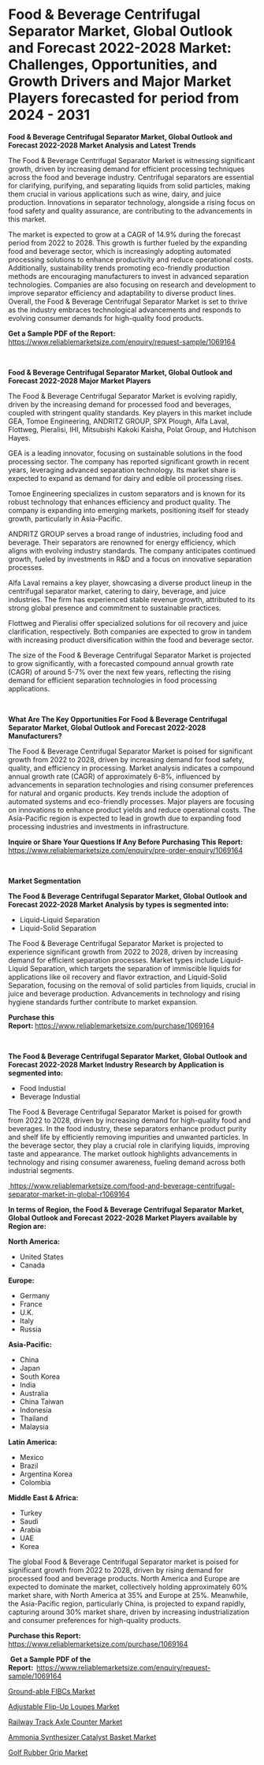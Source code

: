 <p><h1>Food & Beverage Centrifugal Separator Market, Global Outlook and Forecast 2022-2028 Market: Challenges, Opportunities, and Growth Drivers and Major Market Players forecasted for period from 2024 - 2031</h1></p><p><strong>Food & Beverage Centrifugal Separator Market, Global Outlook and Forecast 2022-2028 Market Analysis and Latest Trends</strong></p>
<p><p>The Food & Beverage Centrifugal Separator Market is witnessing significant growth, driven by increasing demand for efficient processing techniques across the food and beverage industry. Centrifugal separators are essential for clarifying, purifying, and separating liquids from solid particles, making them crucial in various applications such as wine, dairy, and juice production. Innovations in separator technology, alongside a rising focus on food safety and quality assurance, are contributing to the advancements in this market.</p><p>The market is expected to grow at a CAGR of 14.9% during the forecast period from 2022 to 2028. This growth is further fueled by the expanding food and beverage sector, which is increasingly adopting automated processing solutions to enhance productivity and reduce operational costs. Additionally, sustainability trends promoting eco-friendly production methods are encouraging manufacturers to invest in advanced separation technologies. Companies are also focusing on research and development to improve separator efficiency and adaptability to diverse product lines. Overall, the Food & Beverage Centrifugal Separator Market is set to thrive as the industry embraces technological advancements and responds to evolving consumer demands for high-quality food products.</p></p>
<p><strong>Get a Sample PDF of the Report:&nbsp;</strong> <a href="https://www.reliablemarketsize.com/enquiry/request-sample/1069164?utm_campaign=1105&utm_medium=2&utm_source=Github&utm_content=ia&utm_term=11102024&utm_id=food-beverage-centrifugal-separator-market-global-outlook-and-forecast-2022-2028">https://www.reliablemarketsize.com/enquiry/request-sample/1069164</a></p>
<p>&nbsp;</p>
<p><strong>Food & Beverage Centrifugal Separator Market, Global Outlook and Forecast 2022-2028 Major Market Players</strong></p>
<p><p>The Food & Beverage Centrifugal Separator Market is evolving rapidly, driven by the increasing demand for processed food and beverages, coupled with stringent quality standards. Key players in this market include GEA, Tomoe Engineering, ANDRITZ GROUP, SPX Plough, Alfa Laval, Flottweg, Pieralisi, IHI, Mitsubishi Kakoki Kaisha, Polat Group, and Hutchison Hayes.</p><p>GEA is a leading innovator, focusing on sustainable solutions in the food processing sector. The company has reported significant growth in recent years, leveraging advanced separation technology. Its market share is expected to expand as demand for dairy and edible oil processing rises.</p><p>Tomoe Engineering specializes in custom separators and is known for its robust technology that enhances efficiency and product quality. The company is expanding into emerging markets, positioning itself for steady growth, particularly in Asia-Pacific.</p><p>ANDRITZ GROUP serves a broad range of industries, including food and beverage. Their separators are renowned for energy efficiency, which aligns with evolving industry standards. The company anticipates continued growth, fueled by investments in R&D and a focus on innovative separation processes.</p><p>Alfa Laval remains a key player, showcasing a diverse product lineup in the centrifugal separator market, catering to dairy, beverage, and juice industries. The firm has experienced stable revenue growth, attributed to its strong global presence and commitment to sustainable practices.</p><p>Flottweg and Pieralisi offer specialized solutions for oil recovery and juice clarification, respectively. Both companies are expected to grow in tandem with increasing product diversification within the food and beverage sector.</p><p>The size of the Food & Beverage Centrifugal Separator Market is projected to grow significantly, with a forecasted compound annual growth rate (CAGR) of around 5-7% over the next few years, reflecting the rising demand for efficient separation technologies in food processing applications.</p></p>
<p>&nbsp;</p>
<p><strong>What Are The Key Opportunities For Food & Beverage Centrifugal Separator Market, Global Outlook and Forecast 2022-2028 Manufacturers?</strong></p>
<p><p>The Food & Beverage Centrifugal Separator Market is poised for significant growth from 2022 to 2028, driven by increasing demand for food safety, quality, and efficiency in processing. Market analysis indicates a compound annual growth rate (CAGR) of approximately 6-8%, influenced by advancements in separation technologies and rising consumer preferences for natural and organic products. Key trends include the adoption of automated systems and eco-friendly processes. Major players are focusing on innovations to enhance product yields and reduce operational costs. The Asia-Pacific region is expected to lead in growth due to expanding food processing industries and investments in infrastructure.</p></p>
<p><strong>Inquire or Share Your Questions If Any Before Purchasing This Report:</strong> <a href="https://www.reliablemarketsize.com/enquiry/pre-order-enquiry/1069164?utm_campaign=1105&utm_medium=2&utm_source=Github&utm_content=ia&utm_term=11102024&utm_id=food-beverage-centrifugal-separator-market-global-outlook-and-forecast-2022-2028">https://www.reliablemarketsize.com/enquiry/pre-order-enquiry/1069164</a></p>
<p>&nbsp;</p>
<p><strong>Market Segmentation</strong></p>
<p><strong>The Food & Beverage Centrifugal Separator Market, Global Outlook and Forecast 2022-2028 Market Analysis by types is segmented into:</strong></p>
<p><ul><li>Liquid-Liquid Separation</li><li>Liquid-Solid Separation</li></ul></p>
<p><p>The Food & Beverage Centrifugal Separator Market is projected to experience significant growth from 2022 to 2028, driven by increasing demand for efficient separation processes. Market types include Liquid-Liquid Separation, which targets the separation of immiscible liquids for applications like oil recovery and flavor extraction, and Liquid-Solid Separation, focusing on the removal of solid particles from liquids, crucial in juice and beverage production. Advancements in technology and rising hygiene standards further contribute to market expansion.</p></p>
<p><strong>Purchase this Report:&nbsp;</strong><a href="https://www.reliablemarketsize.com/purchase/1069164?utm_campaign=1105&utm_medium=2&utm_source=Github&utm_content=ia&utm_term=11102024&utm_id=food-beverage-centrifugal-separator-market-global-outlook-and-forecast-2022-2028">https://www.reliablemarketsize.com/purchase/1069164</a></p>
<p>&nbsp;</p>
<p><strong>The Food & Beverage Centrifugal Separator Market, Global Outlook and Forecast 2022-2028 Market Industry Research by Application is segmented into:</strong></p>
<p><ul><li>Food Industial</li><li>Beverage Industial</li></ul></p>
<p><p>The Food & Beverage Centrifugal Separator Market is poised for growth from 2022 to 2028, driven by increasing demand for high-quality food and beverages. In the food industry, these separators enhance product purity and shelf life by efficiently removing impurities and unwanted particles. In the beverage sector, they play a crucial role in clarifying liquids, improving taste and appearance. The market outlook highlights advancements in technology and rising consumer awareness, fueling demand across both industrial segments.</p></p>
<p><a href="https://www.reliablemarketsize.com/food-and-beverage-centrifugal-separator-market-in-global-r1069164?utm_campaign=1105&utm_medium=2&utm_source=Github&utm_content=ia&utm_term=11102024&utm_id=food-beverage-centrifugal-separator-market-global-outlook-and-forecast-2022-2028">&nbsp;https://www.reliablemarketsize.com/food-and-beverage-centrifugal-separator-market-in-global-r1069164</a></p>
<p><strong>In terms of Region, the Food & Beverage Centrifugal Separator Market, Global Outlook and Forecast 2022-2028 Market Players available by Region are:</strong></p>
<p>
    <p> <strong> North America: </strong>
        <ul>
            <li>United States</li>
            <li>Canada</li>
        </ul>
        </p> 
    <p> <strong> Europe: </strong>
        <ul>
            <li>Germany</li>
            <li>France</li>
            <li>U.K.</li>
            <li>Italy</li>
            <li>Russia</li>
        </ul>
        </p> 
    <p> <strong> Asia-Pacific: </strong>
        <ul>
            <li>China</li>
            <li>Japan</li>
            <li>South Korea</li>
            <li>India</li>
            <li>Australia</li>
            <li>China Taiwan</li>
            <li>Indonesia</li>
            <li>Thailand</li>
            <li>Malaysia</li>
        </ul>
        </p> 
    <p> <strong> Latin America: </strong>
        <ul>
            <li>Mexico</li>
            <li>Brazil</li>
            <li>Argentina Korea</li>
            <li>Colombia</li>
        </ul>
        </p> 
    <p> <strong> Middle East & Africa: </strong>
        <ul>
            <li>Turkey</li>
            <li>Saudi</li>
            <li>Arabia</li>
            <li>UAE</li>
            <li>Korea</li>
        </ul>
    </p>
    </p>
<p><p>The global Food & Beverage Centrifugal Separator market is poised for significant growth from 2022 to 2028, driven by rising demand for processed food and beverage products. North America and Europe are expected to dominate the market, collectively holding approximately 60% market share, with North America at 35% and Europe at 25%. Meanwhile, the Asia-Pacific region, particularly China, is projected to expand rapidly, capturing around 30% market share, driven by increasing industrialization and consumer preferences for high-quality products.</p></p>
<p><strong>Purchase this Report: </strong><a href="https://www.reliablemarketsize.com/purchase/1069164?utm_campaign=1105&utm_medium=2&utm_source=Github&utm_content=ia&utm_term=11102024&utm_id=food-beverage-centrifugal-separator-market-global-outlook-and-forecast-2022-2028">https://www.reliablemarketsize.com/purchase/1069164</a></p>
<p>&nbsp;<strong>Get a Sample PDF of the Report:&nbsp;&nbsp;</strong><a href="https://www.reliablemarketsize.com/enquiry/request-sample/1069164?utm_campaign=1105&utm_medium=2&utm_source=Github&utm_content=ia&utm_term=11102024&utm_id=food-beverage-centrifugal-separator-market-global-outlook-and-forecast-2022-2028">https://www.reliablemarketsize.com/enquiry/request-sample/1069164</a></p>
<p><strong></strong></p>
<p><p><a href="https://www.linkedin.com/pulse/ground-able-fibcs-market-segmentation-in-depth-analysis-lrwfe?utm_campaign=1105&utm_medium=2&utm_source=Github&utm_content=ia&utm_term=11102024&utm_id=food-beverage-centrifugal-separator-market-global-outlook-and-forecast-2022-2028">Ground-able FIBCs Market</a></p><p><a href="https://www.linkedin.com/pulse/adjustable-flip-up-loupes-market-analysis-report-global-insights-2kjrf?utm_campaign=1105&utm_medium=2&utm_source=Github&utm_content=ia&utm_term=11102024&utm_id=food-beverage-centrifugal-separator-market-global-outlook-and-forecast-2022-2028">Adjustable Flip-Up Loupes Market</a></p><p><a href="https://www.linkedin.com/pulse/global-railway-track-axle-counter-industry-research-report-gulqf?utm_campaign=1105&utm_medium=2&utm_source=Github&utm_content=ia&utm_term=11102024&utm_id=food-beverage-centrifugal-separator-market-global-outlook-and-forecast-2022-2028">Railway Track Axle Counter Market</a></p><p><a href="https://www.linkedin.com/pulse/ammonia-synthesizer-catalyst-basket-industry-analysis-report-elm9f?utm_campaign=1105&utm_medium=2&utm_source=Github&utm_content=ia&utm_term=11102024&utm_id=food-beverage-centrifugal-separator-market-global-outlook-and-forecast-2022-2028">Ammonia Synthesizer Catalyst Basket Market</a></p><p><a href="https://www.linkedin.com/pulse/golf-rubber-grip-market-industry-landscape-growth-trajectories-osjyc?utm_campaign=1105&utm_medium=2&utm_source=Github&utm_content=ia&utm_term=11102024&utm_id=food-beverage-centrifugal-separator-market-global-outlook-and-forecast-2022-2028">Golf Rubber Grip Market</a></p></p>